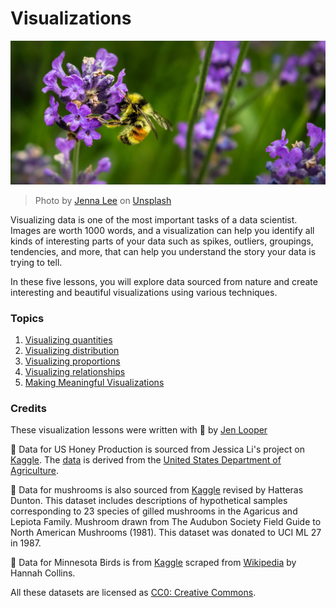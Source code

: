 # Visualizations

![a bee on a lavender flower](./images/bee.jpg)
> Photo by <a href="https://unsplash.com/@jenna2980?utm_source=unsplash&utm_medium=referral&utm_content=creditCopyText">Jenna Lee</a> on <a href="https://unsplash.com/s/photos/bees-in-a-meadow?utm_source=unsplash&utm_medium=referral&utm_content=creditCopyText">Unsplash</a>


Visualizing data is one of the most important tasks of a data scientist. Images are worth 1000 words, and a visualization can help you identify all kinds of interesting parts of your data such as spikes, outliers, groupings, tendencies, and more, that can help you understand the story your data is trying to tell.

In these five lessons, you will explore data sourced from nature and create interesting and beautiful visualizations using various techniques.
### Topics

1. [Visualizing quantities](09-visualization-quantities/README.md)
1. [Visualizing distribution](10-visualization-distributions/README.md)
1. [Visualizing proportions](11-visualization-proportions/README.md)
1. [Visualizing relationships](12-visualization-relationships/README.md)
1. [Making Meaningful Visualizations](13-meaningful-visualizations/README.md)

### Credits

These visualization lessons were written with 🌸 by [Jen Looper](https://twitter.com/jenlooper)

🍯 Data for US Honey Production is sourced from Jessica Li's project on [Kaggle](https://www.kaggle.com/jessicali9530/honey-production). The [data](https://usda.library.cornell.edu/concern/publications/rn301137d) is derived from the [United States Department of Agriculture](https://www.nass.usda.gov/About_NASS/index.php).

🍄 Data for mushrooms is also sourced from [Kaggle](https://www.kaggle.com/hatterasdunton/mushroom-classification-updated-dataset) revised by Hatteras Dunton. This dataset includes descriptions of hypothetical samples corresponding to 23 species of gilled mushrooms in the Agaricus and Lepiota Family. Mushroom drawn from The Audubon Society Field Guide to North American Mushrooms (1981). This dataset was donated to UCI ML 27 in 1987.

🦆 Data for Minnesota Birds is from [Kaggle](https://www.kaggle.com/hannahcollins/minnesota-birds) scraped from [Wikipedia](https://en.wikipedia.org/wiki/List_of_birds_of_Minnesota) by Hannah Collins.

All these datasets are licensed as [CC0: Creative Commons](https://creativecommons.org/publicdomain/zero/1.0/).
